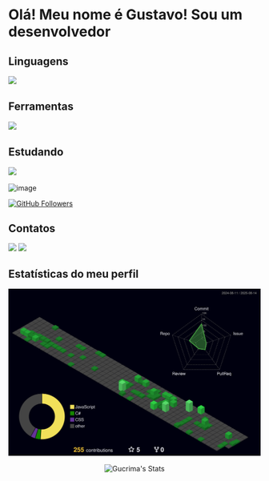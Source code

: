 # Olá! Meu nome é Gustavo! Sou um desenvolvedor


## Linguagens
 <a href="https://skillicons.dev">
    <img src="https://skillicons.dev/icons?i=react,html,js,css,cs" />
  </a>  
  
## Ferramentas
 <a href="https://skillicons.dev">
    <img src="https://skillicons.dev/icons?i=visualstudio,vscode,postgres,npm,nodejs,arduino,discord,figma,github" />
  </a>  

  ## Estudando

  <a href="https://skillicons.dev">
    <img src="https://skillicons.dev/icons?i=postman,net,aws,docker,cs,net" />
  </a>  
  
  ![image](https://github.com/user-attachments/assets/e0062e50-8695-4b79-bf4c-dc5bc4473286)

  <a href="https://github.com/Gucrima">
    <img src="https://img.shields.io/github/followers/Gucrima?label=Followers&logo=github&style=for-the-badge" alt="GitHub Followers" />
  </a>

## Contatos
<a href="mailto:gusssoares09@gmail.com"><img src="https://skillicons.dev/icons?i=gmail" /></a>
<a href="https://www.linkedin.com/in/gustavo-franco-83b4022a7/"><img src="https://skillicons.dev/icons?i=linkedin" /></a>

## Estatísticas do meu perfil
![Status](./profile-3d-contrib/profile-night-green.svg)
<p align="center">
  <img src="https://github-readme-stats.vercel.app/api?username=Gucrima&theme=gotham&show_icons=true&hide_border=false&count_private=true" alt="Gucrima's Stats" />
</p>


